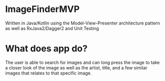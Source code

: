 # ImageFinderMVP
Written in Java/Kotlin using the Model-View-Presenter architecture pattern as well as RxJava2/Dagger2 and Unit Testing

# What does app do?
The user is able to search for images and can long press the image to take a closer look of the image as well as the artist, title, and a few similar images that relates to that specific image.
